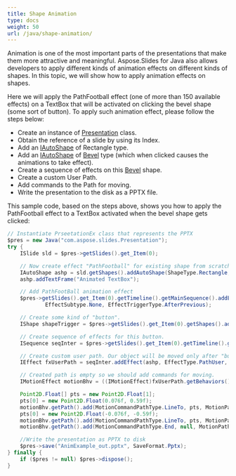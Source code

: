 ```yaml
---
title: Shape Animation
type: docs
weight: 50
url: /java/shape-animation/
---
```


Animation is one of the most important parts of the presentations that make them more attractive and meaningful. Aspose.Slides for Java also allows developers to apply different kinds of animation effects on different kinds of shapes. In this topic, we will show how to apply animation effects on shapes.

Here we will apply the PathFootball effect (one of more than 150 available effects) on a TextBox that will be activated on clicking the bevel shape (some sort of button). To apply such animation effect, please follow the steps below:

- Create an instance of [Presentation](https://apireference.aspose.com/slides/java/com.aspose.slides/Presentation) class.
- Obtain the reference of a slide by using its Index.
- Add an [IAutoShape](https://apireference.aspose.com/slides/java/com.aspose.slides/IAutoShape) of Rectangle type.
- Add an [IAutoShape](https://apireference.aspose.com/slides/java/com.aspose.slides/IAutoShape) of [Bevel](https://apireference.aspose.com/slides/java/com.aspose.slides/ShapeType#Bevel) type (which when clicked causes the animations to take effect).
- Create a sequence of effects on this [Bevel](https://apireference.aspose.com/slides/java/com.aspose.slides/ShapeType#Bevel) shape.
- Create a custom User Path.
- Add commands to the Path for moving.
- Write the presentation to the disk as a PPTX file.

This sample code, based on the steps above, shows you how to apply the PathFootball effect to a TextBox activated when the bevel shape gets clicked:

```java
// Instantiate PrseetationEx class that represents the PPTX
$pres = new Java("com.aspose.slides.Presentation");
try {
    ISlide sld = $pres->getSlides().get_Item(0);

    // Now create effect "PathFootball" for existing shape from scratch.
    IAutoShape ashp = sld.getShapes().addAutoShape(ShapeType.Rectangle, 150, 150, 250, 25);
    ashp.addTextFrame("Animated TextBox");

    // Add PathFootBall animation effect
    $pres->getSlides().get_Item(0).getTimeline().getMainSequence().addEffect(ashp, EffectType.PathFootball,
            EffectSubtype.None, EffectTriggerType.AfterPrevious);

    // Create some kind of "button".
    IShape shapeTrigger = $pres->getSlides().get_Item(0).getShapes().addAutoShape(ShapeType.Bevel, 10, 10, 20, 20);

    // Create sequence of effects for this button.
    ISequence seqInter = $pres->getSlides().get_Item(0).getTimeline().getInteractiveSequences().add(shapeTrigger);

    // Create custom user path. Our object will be moved only after "button" click.
    IEffect fxUserPath = seqInter.addEffect(ashp, EffectType.PathUser, EffectSubtype.None, EffectTriggerType.OnClick);

    // Created path is empty so we should add commands for moving.
    IMotionEffect motionBhv = ((IMotionEffect)fxUserPath.getBehaviors().get_Item(0));

    Point2D.Float[] pts = new Point2D.Float[1];
    pts[0] = new Point2D.Float(0.076f, 0.59f);
    motionBhv.getPath().add(MotionCommandPathType.LineTo, pts, MotionPathPointsType.Auto, true);
    pts[0] = new Point2D.Float(-0.076f, -0.59f);
    motionBhv.getPath().add(MotionCommandPathType.LineTo, pts, MotionPathPointsType.Auto, false);
    motionBhv.getPath().add(MotionCommandPathType.End, null, MotionPathPointsType.Auto, false);

    //Write the presentation as PPTX to disk
    $pres->save("AnimExample_out.pptx", SaveFormat.Pptx);
} finally {
    if ($pres != null) $pres->dispose();
}
```